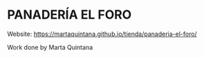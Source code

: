 # PANADERÍA EL FORO

Website: https://martaquintana.github.io/tienda/panaderia-el-foro/

Work done by Marta Quintana 
